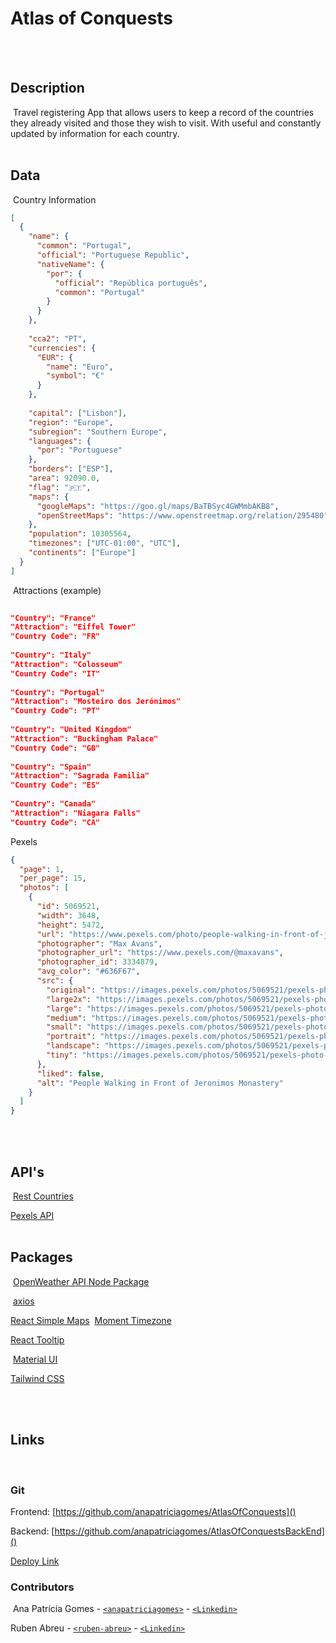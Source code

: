 # Atlas of Conquests

​
<br>
​

## Description

​
Travel registering App that allows users to keep a record of the countries they already visited and those they wish to visit. With useful and constantly updated by information for each country.
​
<br>
​

## Data

​
Country Information
​

```json
[
  {
    "name": {
      "common": "Portugal",
      "official": "Portuguese Republic",
      "nativeName": {
        "por": {
          "official": "República português",
          "common": "Portugal"
        }
      }
    },
​
    "cca2": "PT",
    "currencies": {
      "EUR": {
        "name": "Euro",
        "symbol": "€"
      }
    },
​
    "capital": ["Lisbon"],
    "region": "Europe",
    "subregion": "Southern Europe",
    "languages": {
      "por": "Portuguese"
    },
    "borders": ["ESP"],
    "area": 92090.0,
    "flag": "🇵🇹",
    "maps": {
      "googleMaps": "https://goo.gl/maps/BaTBSyc4GWMmbAKB8",
      "openStreetMaps": "https://www.openstreetmap.org/relation/295480"
    },
    "population": 10305564,
    "timezones": ["UTC-01:00", "UTC"],
    "continents": ["Europe"]
  }
]
```

​
Attractions (example)
​

```json
​
"Country": "France"
"Attraction": "Eiffel Tower"
"Country Code": "FR"
​
"Country": "Italy"
"Attraction": "Colosseum"
"Country Code": "IT"
​
"Country": "Portugal"
"Attraction": "Mosteiro dos Jerónimos"
"Country Code": "PT"
​
"Country": "United Kingdom"
"Attraction": "Buckingham Palace"
"Country Code": "GB"
​
"Country": "Spain"
"Attraction": "Sagrada Familia"
"Country Code": "ES"
​
"Country": "Canada"
"Attraction": "Niagara Falls"
"Country Code": "CA"
```

Pexels

```json
{
  "page": 1,
  "per_page": 15,
  "photos": [
    {
      "id": 5069521,
      "width": 3648,
      "height": 5472,
      "url": "https://www.pexels.com/photo/people-walking-in-front-of-jeronimos-monastery-5069521/",
      "photographer": "Max Avans",
      "photographer_url": "https://www.pexels.com/@maxavans",
      "photographer_id": 3334879,
      "avg_color": "#636F67",
      "src": {
        "original": "https://images.pexels.com/photos/5069521/pexels-photo-5069521.jpeg",
        "large2x": "https://images.pexels.com/photos/5069521/pexels-photo-5069521.jpeg?auto=compress&cs=tinysrgb&dpr=2&h=650&w=940",
        "large": "https://images.pexels.com/photos/5069521/pexels-photo-5069521.jpeg?auto=compress&cs=tinysrgb&h=650&w=940",
        "medium": "https://images.pexels.com/photos/5069521/pexels-photo-5069521.jpeg?auto=compress&cs=tinysrgb&h=350",
        "small": "https://images.pexels.com/photos/5069521/pexels-photo-5069521.jpeg?auto=compress&cs=tinysrgb&h=130",
        "portrait": "https://images.pexels.com/photos/5069521/pexels-photo-5069521.jpeg?auto=compress&cs=tinysrgb&fit=crop&h=1200&w=800",
        "landscape": "https://images.pexels.com/photos/5069521/pexels-photo-5069521.jpeg?auto=compress&cs=tinysrgb&fit=crop&h=627&w=1200",
        "tiny": "https://images.pexels.com/photos/5069521/pexels-photo-5069521.jpeg?auto=compress&cs=tinysrgb&dpr=1&fit=crop&h=200&w=280"
      },
      "liked": false,
      "alt": "People Walking in Front of Jeronimos Monastery"
    }
  ]
}
```

<br>
​

## API's

​
[Rest Countries](https://restcountries.com/)

[Pexels API](https://www.pexels.com/api/)
​
<br>
​

## Packages

​
[OpenWeather API Node Package](https://www.npmjs.com/package/openweather-api-node)

​
[axios](https://www.axios-http.com)

[React Simple Maps](https://www.react-simple-maps.io/)
​
[Moment Timezone](https://momentjs.com/timezone/)

[React Tooltip](https://react-tooltip.com/)

​
[Material UI](https://mui.com/material-ui/)

[Tailwind CSS](https://tailwindcss.com/)

<br>
​

## Links

​

### Git

Frontend: [https://github.com/anapatriciagomes/AtlasOfConquests]()

Backend: [https://github.com/anapatriciagomes/AtlasOfConquestsBackEnd]()
​

[Deploy Link]()
​

### Contributors

​
Ana Patrícia Gomes - [`<anapatriciagomes>`](https://github.com/anapatriciagomes) - [`<Linkedin>`](https://www.linkedin.com/in/anapatriciagomes/)

Ruben Abreu - [`<ruben-abreu>`](https://github.com/ruben-abreu) - [`<Linkedin>`](https://www.linkedin.com/in/ruben-abreu1/)
